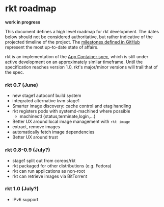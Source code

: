 # rkt roadmap

**work in progress**

This document defines a high level roadmap for rkt development.
The dates below should not be considered authoritative, but rather indicative of the projected timeline of the project.
The [milestones defined in GitHub](https://github.com/coreos/rkt/milestones) represent the most up-to-date state of affairs.

rkt is an implementation of the [App Container spec](https://github.com/appc/spec), which is still under active development on an approximately similar timeframe.
Until the specification reaches version 1.0, rkt's major/minor versions will trail that of the spec.

### rkt 0.7 (June)
- new stage1 autoconf build system
- integrated alternative kvm stage1
- Smarter image discovery: cache control and etag handling 
- rkt registers pods with systemd-machined where possible
  - machinectl {status,terminate,login,...}
- Better UX around local image management with `rkt image`
 - extract, remove images
 - automatically fetch image dependencies
- Better UX around trust

### rkt 0.8-0.9 (July?)
- stage1 split out from coreos/rkt
- rkt packaged for other distributions (e.g. Fedora)
- rkt can run applications as non-root
- rkt can retrieve images via BitTorrent

### rkt 1.0 (July?)
- IPv6 support
